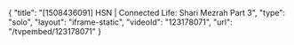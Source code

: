 {
    "title": "[1508436091] HSN | Connected Life: Shari Mezrah Part 3",
    "type": "solo",
    "layout": "iframe-static",
    "videoId": "123178071",
    "url": "\/tvpembed\/123178071"
}